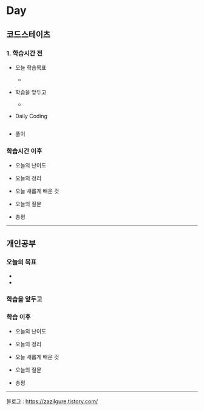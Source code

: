# Day 

## 코드스테이츠

### 1. 학습시간 전
* 오늘 학습목표

    - 

* 학습을 앞두고

    - 
* Daily Coding  

```java

```  
* 풀이  

### 학습시간 이후
* 오늘의 난이도


* 오늘의 정리


* 오늘 새롭게 배운 것

    
* 오늘의 질문


* 총평 

---
## 개인공부  

### 오늘의 목표
- 
- 

### 학습을 앞두고

### 학습 이후
* 오늘의 난이도


* 오늘의 정리


* 오늘 새롭게 배운 것

    
* 오늘의 질문


* 총평 
---
블로그 : https://zazilgure.tistory.com/